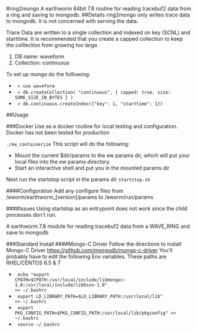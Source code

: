 #ring2mongo
A earthworm 64bit 7.8 routine for reading tracebuf2 data from a ring and saving to mongodb. 
##Details
ring2mongo only writes trace data to mongodb. It is not concerned with serving the data. 

Trace Data are written to a single collection and indexed on key (SCNL) and starttime. It is recommended that you create a capped collection to keep the colllection from growing too large.
1) DB name: waveform
2) Collection: continuous

To set up mongo do the folllowing:
* <code> > use waveform </code>
* <code> > db.createCollection( "continuous", { capped: true, size: SOME_SIZE_IN_BYTES } ) </code>
* <code> > db.continuous.createIndex({"key": 1, "starttime": 1}) </code>



##Usage 

###Docker
Use as a docker routine for local testing and configuration. Docker has not been tested for production

<code>./ew_containerize</code>
This script will do the following: 
* Mount the current $dir/params to the ew params dir, which will put your local files into the ew params directory.
* Start an interactive shell and put you in the mounted params dir

Next run the startstop script in the params dir
<code>startstop.sh</code>

####Configuration
Add any configure files from /eworm/earthworm_[version]/params to /eworm/run/params

####Issues
Using startstop as an entrypoint does not work since the child processes don't run.

A earthworm 7.8 module for reading tracebuf2 data from a WAVE_RING and save to mongodb

###Standard Install
####Mongo-C Driver
Follow the directions to install Mongo-C Driver
https://github.com/mongodb/mongo-c-driver
You'll probably have to edit the following Env variables. These paths are RHEL/CENTOS 6.5 & 7
* <code> echo "export CPATH=$CPATH:/usr/local/include/libmongoc-1.0:/usr/local/include/libbson-1.0" >> ~/.bashrc </code>
* <code> export LD_LIBRARY_PATH=$LD_LIBRARY_PATH:/usr/local/lib" >> ~/.bashrc </code>
* <code> export PKG_CONFIG_PATH=$PKG_CONFIG_PATH:/usr/local/lib/pkgconfig" >> ~/.bashrc </code>
* <code> source ~/.bashrc </code>


